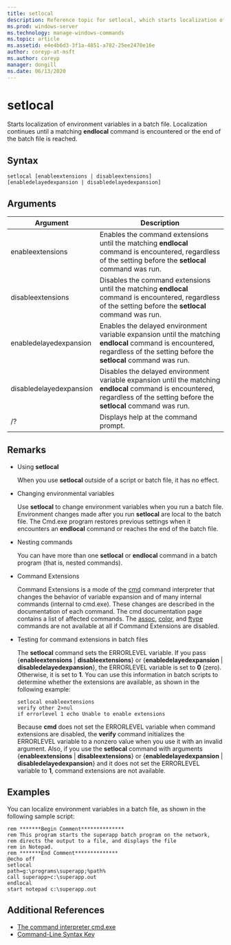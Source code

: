 ```yaml
---
title: setlocal
description: Reference topic for setlocal, which starts localization of environment variables in a batch file.
ms.prod: windows-server
ms.technology: manage-windows-commands
ms.topic: article
ms.assetid: e4e4b6d3-3f1a-4851-a782-25ee2470e16e
author: coreyp-at-msft
ms.author: coreyp
manager: dongill
ms.date: 06/13/2020
---
```


# setlocal

Starts localization of environment variables in a batch file. Localization continues until a matching **endlocal** command is encountered or the end of the batch file is reached.


## Syntax

```
setlocal [enableextensions | disableextensions] [enabledelayedexpansion | disabledelayedexpansion]
```

## Arguments

| Argument | Description |
| -------- | ----------- |
| enableextensions | Enables the command extensions until the matching **endlocal** command is encountered, regardless of the setting before the **setlocal** command was run. |
| disableextensions | Disables the command extensions until the matching **endlocal** command is encountered, regardless of the setting before the **setlocal** command was run. |
| enabledelayedexpansion | Enables the delayed environment variable expansion until the matching **endlocal** command is encountered, regardless of the setting before the **setlocal** command was run. |
| disabledelayedexpansion | Disables the delayed environment variable expansion until the matching **endlocal** command is encountered, regardless of the setting before the **setlocal** command was run. |
| /?|Displays help at the command prompt. |

## Remarks

- Using **setlocal**

    When you use **setlocal** outside of a script or batch file, it has no effect.

- Changing environmental variables

    Use **setlocal** to change environment variables when you run a batch file. Environment changes made after you run **setlocal** are local to the batch file. The Cmd.exe program restores previous settings when it encounters an **endlocal** command or reaches the end of the batch file.

- Nesting commands

    You can have more than one **setlocal** or **endlocal** command in a batch program (that is, nested commands).

- Command Extensions

    Command Extensions is a mode of the [cmd](cmd.md) command interpreter that changes the behavior of variable expansion and of many internal commands (internal to cmd.exe). These changes are described in the documentation of each command. The cmd documentation page contains a list of affected commands. The [assoc](assoc.md), [color](color.md), and [ftype](ftype.md) commands are not available at all if Command Extensions are disabled.

- Testing for command extensions in batch files

    The **setlocal** command sets the ERRORLEVEL variable. If you pass {**enableextensions** | **disableextensions**} or {**enabledelayedexpansion** | **disabledelayedexpansion**}, the ERRORLEVEL variable is set to **0** (zero). Otherwise, it is set to **1**. You can use this information in batch scripts to determine whether the extensions are available, as shown in the following example:

    ```
    setlocal enableextensions
    verify other 2>nul
    if errorlevel 1 echo Unable to enable extensions
    ```

    Because **cmd** does not set the ERRORLEVEL variable when command extensions are disabled, the **verify** command initializes the ERRORLEVEL variable to a nonzero value when you use it with an invalid argument. Also, if you use the **setlocal** command with arguments {**enableextensions** | **disableextensions**} or {**enabledelayedexpansion** | **disabledelayedexpansion**} and it does not set the ERRORLEVEL variable to **1**, command extensions are not available.

## Examples

You can localize environment variables in a batch file, as shown in the following sample script:
```
rem *******Begin Comment**************
rem This program starts the superapp batch program on the network,
rem directs the output to a file, and displays the file
rem in Notepad.
rem *******End Comment**************
@echo off
setlocal
path=g:\programs\superapp;%path%
call superapp>c:\superapp.out
endlocal
start notepad c:\superapp.out
```

## Additional References

- [The command interpreter cmd.exe](cmd.md)
- [Command-Line Syntax Key](command-line-syntax-key.md)
